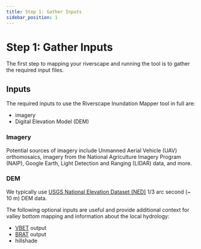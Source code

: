 ```yaml
---
title: Step 1: Gather Inputs
sidebar_position: 1
---
```


# Step 1: Gather Inputs

The first step to mapping your riverscape and running the tool is to gather the required input files.

## Inputs

The required inputs to use the Riverscape Inundation Mapper tool in full are:

- imagery
- Digital Elevation Model (DEM)

### Imagery

Potential sources of imagery include Unmanned Aerial Vehicle (UAV) orthomosaics, imagery from the National Agriculture Imagery Program (NAIP), Google Earth, Light Detection and Ranging (LIDAR) data, and more.

### DEM

We typically use [USGS National Elevation Dataset (NED)](https://viewer.nationalmap.gov/basic/) 1/3 arc second (~ 10 m) DEM data.

The following optional inputs are useful and provide additional context for valley bottom mapping and information about the local hydrology:

- [VBET](http://rcat.riverscapes.net/Documentation/Version_1.0/VBET.html#toc-valley-bottom-extraction-tool-vbet-) output
- [BRAT](https://brat.riverscapes.net/) output
- hillshade

